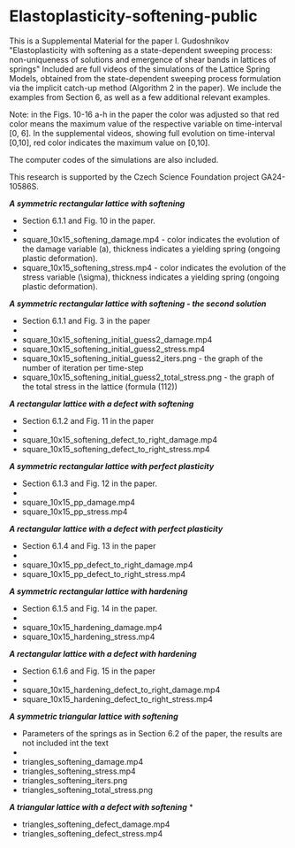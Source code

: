 # Elastoplasticity-softening-public

This is a Supplemental Material for the paper I. Gudoshnikov "Elastoplasticity with softening as a state-dependent sweeping process: non-uniqueness of solutions and emergence of shear bands in lattices of springs"
Included are full videos of the simulations of the Lattice Spring Models, obtained from the state-dependent sweeping process formulation via the implicit catch-up method (Algorithm 2 in the paper). 
We include the examples from Section 6, as well as a few additional relevant examples.

Note: in the Figs. 10-16 a-h in the paper the color was adjusted so that red color means the maximum value of the respective variable on time-interval [0, 6]. In the supplemental videos, showing full evolution on time-interval [0,10], red color indicates the maximum value on [0,10]. 

The computer codes of the simulations are also included.

This research is supported by the Czech Science Foundation project GA24-10586S.

***A symmetric rectangular lattice with softening***
* Section 6.1.1 and Fig. 10 in the paper.
* 
* square_10x15_softening_damage.mp4  - color indicates the evolution of the damage variable (a), thickness indicates a yielding spring (ongoing plastic  deformation).
* square_10x15_softening_stress.mp4  - color indicates the evolution of the stress variable (\sigma), thickness indicates a yielding spring (ongoing plastic deformation).


***A symmetric rectangular lattice with softening - the second solution***
* Section 6.1.1 and Fig. 3 in the paper
*
* square_10x15_softening_initial_guess2_damage.mp4
* square_10x15_softening_initial_guess2_stress.mp4
* square_10x15_softening_initial_guess2_iters.png  - the graph of the number of iteration per time-step
* square_10x15_softening_initial_guess2_total_stress.png  - the graph of the total stress in the lattice (formula (112)) 


***A rectangular lattice with a defect with softening***
* Section 6.1.2 and Fig. 11 in the paper
*
* square_10x15_softening_defect_to_right_damage.mp4
* square_10x15_softening_defect_to_right_stress.mp4


***A symmetric rectangular lattice with perfect plasticity***
* Section 6.1.3 and Fig. 12 in the paper.
* 
* square_10x15_pp_damage.mp4
* square_10x15_pp_stress.mp4


***A rectangular lattice with a defect with perfect plasticity***
* Section 6.1.4 and Fig. 13 in the paper
*
* square_10x15_pp_defect_to_right_damage.mp4
* square_10x15_pp_defect_to_right_stress.mp4


***A symmetric rectangular lattice with hardening***
* Section 6.1.5 and Fig. 14 in the paper.
* 
* square_10x15_hardening_damage.mp4
* square_10x15_hardening_stress.mp4


***A rectangular lattice with a defect with hardening***
* Section 6.1.6 and Fig. 15 in the paper
*
* square_10x15_hardening_defect_to_right_damage.mp4
* square_10x15_hardening_defect_to_right_stress.mp4


***A symmetric triangular lattice with softening***
* Parameters of the springs as in Section 6.2 of the paper, the results are not included int the text
*
* triangles_softening_damage.mp4
* triangles_softening_stress.mp4
* triangles_softening_iters.png
* triangles_softening_total_stress.png

***A triangular lattice with a defect with softening***
*
* triangles_softening_defect_damage.mp4
* triangles_softening_defect_stress.mp4

